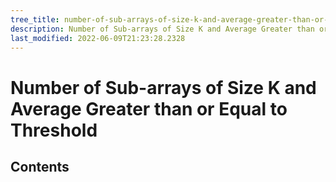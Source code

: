 ```yaml
---
tree_title: number-of-sub-arrays-of-size-k-and-average-greater-than-or-equal-to-threshold
description: Number of Sub-arrays of Size K and Average Greater than or Equal to Threshold
last_modified: 2022-06-09T21:23:28.2328
---
```


# Number of Sub-arrays of Size K and Average Greater than or Equal to Threshold

## Contents
